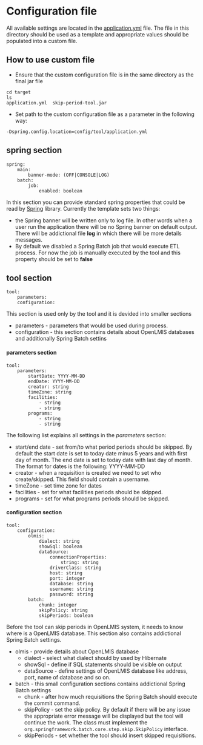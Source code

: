 # Configuration file
All available settings are located in the [application.yml](application.yml) file. The file in this directory should be used as a template and appropriate values should be populated into a custom file.

## How to use custom file
* Ensure that the custom configuration file is in the same directory as the final jar file
```
cd target
ls
application.yml  skip-period-tool.jar
```
* Set path to the custom configuration file as a parameter in the following way:
```
-Dspring.config.location=config/tool/application.yml
```
## spring section
```
spring:
    main:
        banner-mode: (OFF|CONSOLE|LOG)
    batch:
        job:
            enabled: boolean
```
In this section you can provide standard spring properties that could be read by [Spring](https://spring.io/) library. Currently the template sets two things:
* the Spring banner will be written only to log file. In other words when a user run the application there will be no Spring banner on default output. There will be addictional file **log** in which there will be more details messages.
* By default we disabled a Spring Batch job that would execute ETL process. For now the job is manually executed by the tool and this property should be set to **false**
## tool section
```
tool:
    parameters:
    configuration:
```
This section is used only by the tool and it is devided into smaller sections
* parameters - parameters that would be used during process.
* configuration - this section contains details about OpenLMIS databases and additionally Spring Batch settins

#### parameters section
```
tool:
    parameters:
        startDate: YYYY-MM-DD
        endDate: YYYY-MM-DD
        creator: string
        timeZone: string
        facilities:
            - string
            - string
        programs:
            - string
            - string
```
The following list explains all settings in the *parameters* section:
* start/end date - set from/to what period periods should be skipped. By default the start date is set to today date minus 5 years and with first day of month. The end date is set to today date with last day of month. The format for dates is the following: YYYY-MM-DD
* creator - when a requisition is created we need to set who create/skipped. This field should contain a username.
* timeZone - set time zone for dates
* facilities - set for what facilities periods should be skipped.
* programs - set for what programs periods should be skipped.

#### configuration section
```
tool:
    configuration:
        olmis:
            dialect: string
            showSql: boolean
            dataSource:
                connectionProperties:
                    string: string
                driverClass: string
                host: string
                port: integer
                database: string
                username: string
                password: string
        batch:
            chunk: integer
            skipPolicy: string
            skipPeriods: boolean
```
Before the tool can skip periods in OpenLMIS system, it needs to know where is a OpenLMIS database. This section also contains addictional Spring Batch settings.

* olmis - provide details about OpenLMIS database
  * dialect - select what dialect should by used by Hibernate
  * showSql - define if SQL statements should be visible on output
  * dataSource - define settings of OpenLMIS database like address, port, name of database and so on.
* batch - this small configuration sections contains addictional Spring Batch settings
  * chunk - after how much requisitions the Spring Batch should execute the commit command.
  * skipPolicy - set the skip policy. By default if there will be any issue the appropriate error message will be displayed but the tool will continue the work. The class must implement the ```org.springframework.batch.core.step.skip.SkipPolicy``` interface.
  * skipPeriods - set whether the tool should insert skipped requisitions.

